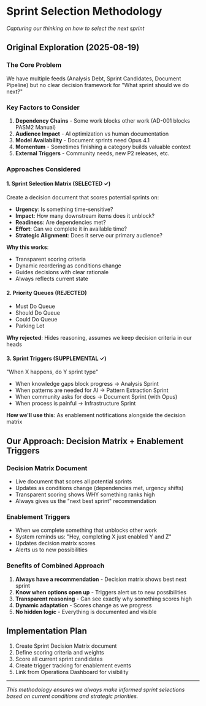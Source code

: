 # Sprint Selection Methodology

*Capturing our thinking on how to select the next sprint*

## Original Exploration (2025-08-19)

### The Core Problem
We have multiple feeds (Analysis Debt, Sprint Candidates, Document Pipeline) but no clear decision framework for "What sprint should we do next?"

### Key Factors to Consider
1. **Dependency Chains** - Some work blocks other work (AD-001 blocks PASM2 Manual)
2. **Audience Impact** - AI optimization vs human documentation 
3. **Model Availability** - Document sprints need Opus 4.1
4. **Momentum** - Sometimes finishing a category builds valuable context
5. **External Triggers** - Community needs, new P2 releases, etc.

### Approaches Considered

#### 1. Sprint Selection Matrix (SELECTED ✓)
Create a decision document that scores potential sprints on:
- **Urgency**: Is something time-sensitive?
- **Impact**: How many downstream items does it unblock?
- **Readiness**: Are dependencies met?
- **Effort**: Can we complete it in available time?
- **Strategic Alignment**: Does it serve our primary audience?

**Why this works**: 
- Transparent scoring criteria
- Dynamic reordering as conditions change
- Guides decisions with clear rationale
- Always reflects current state

#### 2. Priority Queues (REJECTED)
- Must Do Queue
- Should Do Queue  
- Could Do Queue
- Parking Lot

**Why rejected**: Hides reasoning, assumes we keep decision criteria in our heads

#### 3. Sprint Triggers (SUPPLEMENTAL ✓)
"When X happens, do Y sprint type"
- When knowledge gaps block progress → Analysis Sprint
- When patterns are needed for AI → Pattern Extraction Sprint
- When community asks for docs → Document Sprint (with Opus)
- When process is painful → Infrastructure Sprint

**How we'll use this**: As enablement notifications alongside the decision matrix

## Our Approach: Decision Matrix + Enablement Triggers

### Decision Matrix Document
- Live document that scores all potential sprints
- Updates as conditions change (dependencies met, urgency shifts)
- Transparent scoring shows WHY something ranks high
- Always gives us the "next best sprint" recommendation

### Enablement Triggers
- When we complete something that unblocks other work
- System reminds us: "Hey, completing X just enabled Y and Z"
- Updates decision matrix scores
- Alerts us to new possibilities

### Benefits of Combined Approach
1. **Always have a recommendation** - Decision matrix shows best next sprint
2. **Know when options open up** - Triggers alert us to new possibilities
3. **Transparent reasoning** - Can see exactly why something scores high
4. **Dynamic adaptation** - Scores change as we progress
5. **No hidden logic** - Everything is documented and visible

## Implementation Plan
1. Create Sprint Decision Matrix document
2. Define scoring criteria and weights
3. Score all current sprint candidates
4. Create trigger tracking for enablement events
5. Link from Operations Dashboard for visibility

---

*This methodology ensures we always make informed sprint selections based on current conditions and strategic priorities.*